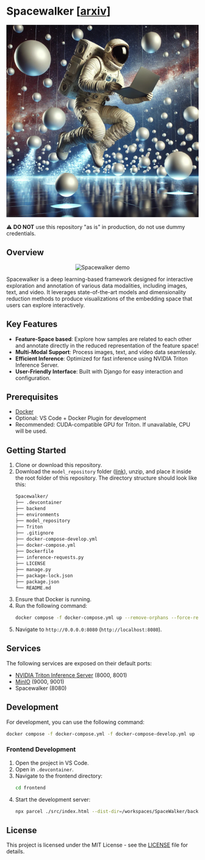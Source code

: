 # Spacewalker \[[arxiv](https://arxiv.org/abs/2409.16793)\]

<p align="center">
  <img src="docs/Spacewalker.png" alt="Spacewalker image" width="960"/>
</p>

⚠️ **DO NOT** use this repository "as is" in production, do not use dummy credentials.

## Overview

<p align="center">
  <img src="docs/demo.gif" alt="Spacewalker demo" width="960"/>
</p>

Spacewalker is a deep learning-based framework designed for interactive exploration and annotation of various data modalities, including images, text, and video. It leverages state-of-the-art models and dimensionality reduction methods to produce visualizations of the embedding space that users can explore interactively.

## Key Features
- **Feature-Space based**: Explore how samples are related to each other and annotate directly in the reduced representation of the feature space!
- **Multi-Modal Support**: Process images, text, and video data seamlessly.
- **Efficient Inference**: Optimized for fast inference using NVIDIA Triton Inference Server.
- **User-Friendly Interface**: Built with Django for easy interaction and configuration.

## Prerequisites
- [Docker](https://www.docker.com/get-started/)
- Optional: VS Code + Docker Plugin for development
- Recommended: CUDA-compatible GPU for Triton. If unavailable, CPU will be used.

## Getting Started
1. Clone or download this repository.
2. Download the `model_repository` folder ([link](https://drive.google.com/file/d/1uBhl4AGDSbxDxMzA2hMVwoC-MMO93nJw/view?usp=share_link)), unzip, and place it inside the root folder of this repository. The directory structure should look like this:
   ```
   Spacewalker/
   ├── .devcontainer
   ├── backend
   ├── environments
   ├── model_repository
   ├── Triton
   ├── .gitignore
   ├── docker-compose-develop.yml
   ├── docker-compose.yml
   ├── Dockerfile
   ├── inference-requests.py
   ├── LICENSE
   ├── manage.py
   ├── package-lock.json
   ├── package.json
   └── README.md
   ```
3. Ensure that Docker is running.
4. Run the following command:
   ```bash
   docker compose -f docker-compose.yml up --remove-orphans --force-recreate
   ```
5. Navigate to `http://0.0.0.0:8080` (`http://localhost:8080`).

## Services
The following services are exposed on their default ports:
- [NVIDIA Triton Inference Server](https://www.nvidia.com/en-us/ai-data-science/products/triton-inference-server/) (8000, 8001)
- [MinIO](https://min.io) (9000, 9001)
- Spacewalker (8080)

## Development
For development, you can use the following command:
```bash
docker compose -f docker-compose.yml -f docker-compose-develop.yml up --remove-orphans --force-recreate
```

### Frontend Development
1. Open the project in VS Code.
2. Open in `.devcontainer`.
3. Navigate to the frontend directory:
   ```bash
   cd frontend
   ```
4. Start the development server:
   ```bash
   npx parcel ./src/index.html --dist-dir=/workspaces/SpaceWalker/backend/static/frontend
   ```

## License
This project is licensed under the MIT License - see the [LICENSE](LICENSE) file for details.
